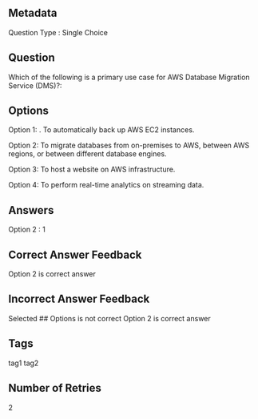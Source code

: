## Metadata
Question Type : Single Choice

## Question
Which of the following is a primary use case for AWS Database Migration Service (DMS)?:
## Options
Option 1: . To automatically back up AWS EC2 instances.

Option 2: To migrate databases from on-premises to AWS, between AWS regions, or between different database engines.

Option 3: To host a website on AWS infrastructure.

Option 4: To perform real-time analytics on streaming data.

## Answers
Option 2 : 1

## Correct Answer Feedback
Option 2 is correct answer

## Incorrect Answer Feedback
Selected ## Options is not correct Option 2 is correct answer

## Tags
tag1
tag2

## Number of Retries
2